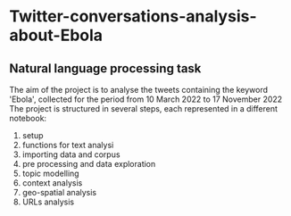 # Twitter-conversations-analysis-about-Ebola
## Natural language processing task 
The aim of the project is to analyse the tweets containing the keyword 'Ebola', collected for the period from 10 March 2022 to 17 November 2022
The project is structured in several steps, each represented in a different notebook:
1. setup
2. functions for text analysi
3. importing data and corpus
4. pre processing and data exploration
5. topic modelling
6. context analysis
7. geo-spatial analysis
8. URLs analysis
